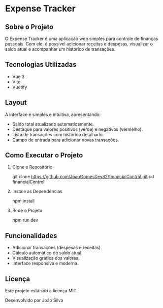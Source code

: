 # Expense Tracker


## Sobre o Projeto

O Expense Tracker é uma aplicação web simples para controle de finanças pessoais. Com ele, é possível adicionar receitas e despesas, visualizar o saldo atual e acompanhar um histórico de transações.

## Tecnologias Utilizadas

* Vue 3
* Vite
* Vuetify

## Layout

A interface é simples e intuitiva, apresentando:

* Saldo total atualizado automaticamente.
* Destaque para valores positivos (verde) e negativos (vermelho).
* Lista de transações com histórico detalhado.
* Campo de entrada para adicionar novas transações.

## Como Executar o Projeto

1. Clone o Repositório

    git clone https://github.com/JoaoGomesDev32/financialControl.git
    cd financialControl

2. Instale as Dependências

    npm install

3. Rode o Projeto

    npm run dev

## Funcionalidades

* Adicionar transações (despesas e receitas).
* Cálculo automático do saldo atual.
* Visualização gráfica dos valores.
* Interface responsiva e moderna.

## Licença

Este projeto está sob a licença MIT.

Desenvolvido por João Silva
